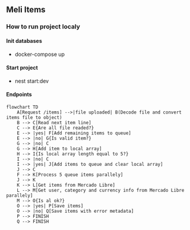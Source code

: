 ## Meli Items

### How to run project localy

#### Init databases
-  docker-compose up

#### Start project
- nest start:dev

#### Endpoints

```mermaid
flowchart TD
    A[Request /items] -->|file uploaded| B(Decode file and convert items file to object)
    B --> C[Read next item line]
    C --> E{Are all file readed?}
    E --> |yes| F[Add remaining items to queue]
    E --> |no| G{Is valid item?}
    G --> |no| C
    G --> H[Add item to local array]
    H --> I{Is local array length equal to 5?}
    I --> |no| C
    I --> |yes| J[Add items to queue and clear local array]
    J --> C
    F --> K[Process 5 queue items parallely]
    J --> K
    K --> L[Get items from Mercado Libre]
    L --> M[Get user, category and currency info from Mercado Libre parallely]
    M --> O{Is al ok?}
    O --> |yes| P[Save items]
    O --> |no| Q[Save items with error metadata]
    P --> FINISH
    Q --> FINISH
```
